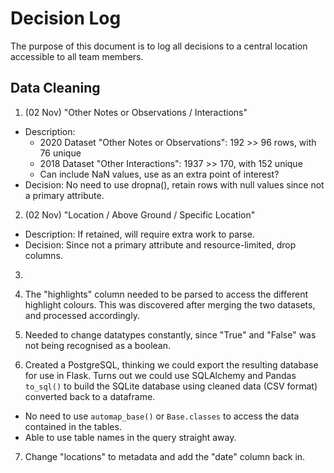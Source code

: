 # Decision Log
The purpose of this document is to log all decisions to a central location accessible to all team members.

## Data Cleaning
1. (02 Nov) "Other Notes or Observations / Interactions"
- Description:
    - 2020 Dataset "Other Notes or Observations": 192 >> 96 rows, with 76 unique
    - 2018 Dataset "Other Interactions": 1937 >> 170, with 152 unique
    - Can include NaN values, use as an extra point of interest?
- Decision: No need to use dropna(), retain rows with null values since not a primary attribute.

2. (02 Nov) "Location / Above Ground / Specific Location"
- Description: If retained, will require extra work to parse.
- Decision: Since not a primary attribute and resource-limited, drop columns.

3.










4. The "highlights" column needed to be parsed to access the different highlight colours. This was discovered after merging the two datasets, and processed accordingly.

5. Needed to change datatypes constantly, since "True" and "False" was not being recognised as a boolean.

6. Created a PostgreSQL, thinking we could export the resulting database for use in Flask. Turns out we could use SQLAlchemy and Pandas `to_sql()` to build the SQLite database using cleaned data (CSV format) converted back to a dataframe.
- No need to use `automap_base()` or `Base.classes` to access the data contained in the tables.
- Able to use table names in the query straight away.

7. Change "locations" to metadata and add the "date" column back in.